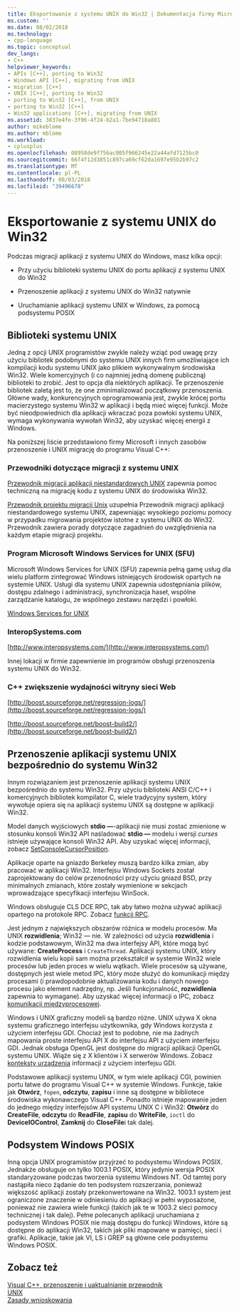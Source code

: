```yaml
---
title: Eksportowanie z systemu UNIX do Win32 | Dokumentacja firmy Microsoft
ms.custom: ''
ms.date: 08/02/2018
ms.technology:
- cpp-language
ms.topic: conceptual
dev_langs:
- C++
helpviewer_keywords:
- APIs [C++], porting to Win32
- Windows API [C++], migrating from UNIX
- migration [C++]
- UNIX [C++], porting to Win32
- porting to Win32 [C++], from UNIX
- porting to Win32 [C++]
- Win32 applications [C++], migrating from UNIX
ms.assetid: 3837e4fe-3f96-4f24-b2a1-7be94718a881
author: mikeblome
ms.author: mblome
ms.workload:
- cplusplus
ms.openlocfilehash: 08958de9f756ac005f966245e22a44afd7125bc0
ms.sourcegitcommit: 66f4f12d3851c897ca69cf62da1697e95b2b97c2
ms.translationtype: MT
ms.contentlocale: pl-PL
ms.lasthandoff: 08/03/2018
ms.locfileid: "39496678"
---
```

# <a name="porting-from-unix-to-win32"></a>Eksportowanie z systemu UNIX do Win32
Podczas migracji aplikacji z systemu UNIX do Windows, masz kilka opcji:  
  
-   Przy użyciu biblioteki systemu UNIX do portu aplikacji z systemu UNIX do Win32  
  
-   Przenoszenie aplikacji z systemu UNIX do Win32 natywnie  
  
-   Uruchamianie aplikacji systemu UNIX w Windows, za pomocą podsystemu POSIX  
  
## <a name="unix-libraries"></a>Biblioteki systemu UNIX  
 Jedną z opcji UNIX programistów zwykle należy wziąć pod uwagę przy użyciu bibliotek podobnymi do systemu UNIX innych firm umożliwiające ich kompilacji kodu systemu UNIX jako plikiem wykonywalnym środowiska Win32. Wiele komercyjnych (i co najmniej jedną domenę publiczną) biblioteki to zrobić. Jest to opcja dla niektórych aplikacji. Te przenoszenie bibliotek zaletą jest to, że one zminimalizować początkowy przenoszenia. Główne wady, konkurencyjnych oprogramowania jest, zwykle krócej portu macierzystego systemu Win32 w aplikacji i będą mieć więcej funkcji. Może być nieodpowiednich dla aplikacji wkraczać poza powłoki systemu UNIX, wymaga wykonywania wywołań Win32, aby uzyskać więcej energii z Windows.  
  
 Na poniższej liście przedstawiono firmy Microsoft i innych zasobów przenoszenie i UNIX migrację do programu Visual C++:  
  
### <a name="unix-migration-guides"></a>Przewodniki dotyczące migracji z systemu UNIX  
 [Przewodnik migracji aplikacji niestandardowych UNIX](https://technet.microsoft.com/library/bb656290.aspx) zapewnia pomoc techniczną na migrację kodu z systemu UNIX do środowiska Win32.  
  
 [Przewodnik projektu migracji Unix](https://technet.microsoft.com/library/bb656287.aspx) uzupełnia Przewodnik migracji aplikacji niestandardowego systemu UNIX, zapewniając wysokiego poziomu pomocy w przypadku migrowania projektów istotne z systemu UNIX do Win32. Przewodnik zawiera porady dotyczące zagadnień do uwzględnienia na każdym etapie migracji projektu.
  
### <a name="microsoft-windows-services-for-unix-sfu"></a>Program Microsoft Windows Services for UNIX (SFU)  
 Microsoft Windows Services for UNIX (SFU) zapewnia pełną gamę usług dla wielu platform zintegrować Windows istniejących środowisk opartych na systemie UNIX. Usługi dla systemu UNIX zapewnia udostępniania plików, dostępu zdalnego i administracji, synchronizacja haseł, wspólne zarządzanie katalogu, ze wspólnego zestawu narzędzi i powłoki.  
  
 [Windows Services for UNIX](http://www.microsoft.com/downloads/details.aspx?FamilyID=896c9688-601b-44f1-81a4-02878ff11778&displaylang=en)  
  
### <a name="interopsystemscom"></a>InteropSystems.com  
 [http://www.interopsystems.com/](http://www.interopsystems.com/)  
  
 Innej lokacji w firmie zapewnienie im programów obsługi przenoszenia systemu UNIX do Win32.  
  
### <a name="c-boost-web-site"></a>C++ zwiększenie wydajności witryny sieci Web  
 [http://boost.sourceforge.net/regression-logs/](http://boost.sourceforge.net/regression-logs/)  
  
 [http://boost.sourceforge.net/boost-build2/](http://boost.sourceforge.net/boost-build2/)  
  
## <a name="porting-unix-applications-directly-to-win32"></a>Przenoszenie aplikacji systemu UNIX bezpośrednio do systemu Win32  
 Innym rozwiązaniem jest przenoszenie aplikacji systemu UNIX bezpośrednio do systemu Win32. Przy użyciu biblioteki ANSI C/C++ i komercyjnych bibliotek kompilator C, wiele tradycyjny system, który wywołuje opiera się na aplikacji systemu UNIX są dostępne w aplikacji Win32.  
  
 Model danych wyjściowych **stdio —**-aplikacji nie musi zostać zmienione w stosunku konsoli Win32 API naśladować **stdio —** modelu i wersji *curses* istnieje używające konsoli Win32 API. Aby uzyskać więcej informacji, zobacz [SetConsoleCursorPosition](http://msdn.microsoft.com/library/windows/desktop/ms686025).  
  
 Aplikacje oparte na gniazdo Berkeley muszą bardzo kilka zmian, aby pracować w aplikacji Win32. Interfejsu Windows Sockets został zaprojektowany do celów przenośności przy użyciu gniazd BSD, przy minimalnych zmianach, które zostały wymienione w sekcjach wprowadzające specyfikacji interfejsu WinSock.  
  
 Windows obsługuje CLS DCE RPC, tak aby łatwo można używać aplikacji opartego na protokole RPC. Zobacz [funkcji RPC](http://msdn.microsoft.com/library/windows/desktop/aa378623).  
  
 Jest jednym z największych obszarów różnica w modelu procesów. Ma UNIX **rozwidlenia**; Win32 — nie. W zależności od użycia **rozwidlenia** i kodzie podstawowym, Win32 ma dwa interfejsy API, które mogą być używane: **CreateProcess** i `CreateThread`. Aplikacji systemu UNIX, który rozwidlenia wielu kopii sam można przekształcił w systemie Win32 wiele procesów lub jeden proces w wielu wątkach. Wiele procesów są używane, dostępnych jest wiele metod IPC, który może służyć do komunikacji między procesami (i prawdopodobnie aktualizowania kodu i danych nowego procesu jako element nadrzędny, np. Jeśli funkcjonalność, **rozwidlenia** zapewnia to wymagane). Aby uzyskać więcej informacji o IPC, zobacz [komunikacji międzyprocesowej](http://msdn.microsoft.com/library/windows/desktop/aa365574).  
  
 Windows i UNIX graficzny modeli są bardzo różne. UNIX używa X okna systemu graficznego interfejsu użytkownika, gdy Windows korzysta z użyciem interfejsu GDI. Chociaż jest to podobne, nie ma żadnych mapowania proste interfejsu API X do interfejsu API z użyciem interfejsu GDI. Jednak obsługa OpenGL jest dostępne do migracji aplikacji OpenGL systemu UNIX. Wiąże się z X klientów i X serwerów Windows. Zobacz [konteksty urządzenia](http://msdn.microsoft.com/library/windows/desktop/dd183553) informacji z użyciem interfejsu GDI.  
  
 Podstawowe aplikacji systemu UNIX, w tym wiele aplikacji CGI, powinien portu łatwe do programu Visual C++ w systemie Windows. Funkcje, takie jak **Otwórz**, `fopen`, **odczytu**, **zapisu** i inne są dostępne w bibliotece środowiska wykonawczego Visual C++. Ponadto istnieje mapowanie jeden do jednego między interfejsów API systemu UNIX C i Win32: **Otwórz** do **CreateFile**, **odczytu** do **ReadFile**, **zapisu** do **WriteFile**, `ioctl` do **DeviceIOControl**, **Zamknij** do **CloseFile**i tak dalej.  
  
## <a name="windows-posix-subsystem"></a>Podsystem Windows POSIX  
 Inną opcja UNIX programistów przyjrzeć to podsystemu Windows POSIX. Jednakże obsługuje on tylko 1003.1 POSIX, który jedynie wersja POSIX standaryzowane podczas tworzenia systemu Windows NT. Od tamtej pory nastąpiła nieco żądanie do ten podsystem rozszerzania, ponieważ większość aplikacji zostały przekonwertowane na Win32. 1003.1 system jest ograniczone znaczenie w odniesieniu do aplikacji w pełni wyposażone, ponieważ nie zawiera wiele funkcji (takich jak te w 1003.2 sieci pomocy technicznej i tak dalej). Pełne polecanych aplikacji uruchamiana z podsystem Windows POSIX nie mają dostępu do funkcji Windows, które są dostępne do aplikacji Win32, takich jak pliki mapowane w pamięci, sieci i grafiki. Aplikacje, takie jak VI, LS i GREP są główne cele podsystemu Windows POSIX.  
  
## <a name="see-also"></a>Zobacz też  
 [Visual C++, przenoszenie i uaktualnianie przewodnik](visual-cpp-change-history-2003-2015.md)   
 [UNIX](../c-runtime-library/unix.md)   
 [Zasady wnioskowania](../build/inference-rules.md)